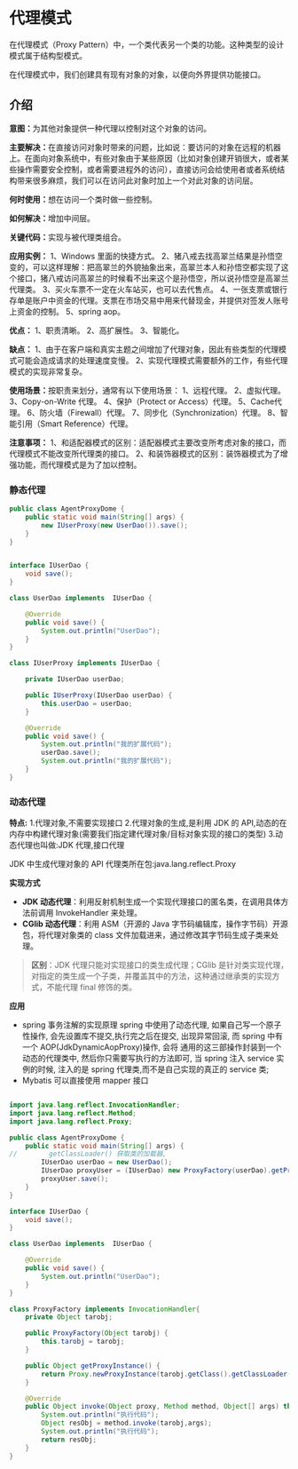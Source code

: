 <h1>代理模式</h1>

<p>在代理模式（Proxy Pattern）中，一个类代表另一个类的功能。这种类型的设计模式属于结构型模式。</p>
<p>在代理模式中，我们创建具有现有对象的对象，以便向外界提供功能接口。</p>

<h2 class="tutheader">介绍</h2>
<p><b>意图：</b>为其他对象提供一种代理以控制对这个对象的访问。</p>
<p><b>主要解决：</b>在直接访问对象时带来的问题，比如说：要访问的对象在远程的机器上。在面向对象系统中，有些对象由于某些原因（比如对象创建开销很大，或者某些操作需要安全控制，或者需要进程外的访问），直接访问会给使用者或者系统结构带来很多麻烦，我们可以在访问此对象时加上一个对此对象的访问层。</p>
<p><b>何时使用：</b>想在访问一个类时做一些控制。</p>
<p><b>如何解决：</b>增加中间层。</p>
<p><b>关键代码：</b>实现与被代理类组合。</p>
<p><b>应用实例：</b>
1、Windows 里面的快捷方式。
2、猪八戒去找高翠兰结果是孙悟空变的，可以这样理解：把高翠兰的外貌抽象出来，高翠兰本人和孙悟空都实现了这个接口，猪八戒访问高翠兰的时候看不出来这个是孙悟空，所以说孙悟空是高翠兰代理类。
3、买火车票不一定在火车站买，也可以去代售点。
4、一张支票或银行存单是账户中资金的代理。支票在市场交易中用来代替现金，并提供对签发人账号上资金的控制。
5、spring aop。
</p>
<p><b>优点：</b>
1、职责清晰。
2、高扩展性。
3、智能化。
</p>
<p><b>缺点：</b>
1、由于在客户端和真实主题之间增加了代理对象，因此有些类型的代理模式可能会造成请求的处理速度变慢。
2、实现代理模式需要额外的工作，有些代理模式的实现非常复杂。
</p>
<p><b>使用场景：</b>按职责来划分，通常有以下使用场景：
1、远程代理。
2、虚拟代理。
3、Copy-on-Write 代理。
4、保护（Protect or Access）代理。
5、Cache代理。
6、防火墙（Firewall）代理。
7、同步化（Synchronization）代理。
8、智能引用（Smart Reference）代理。
</p>
<p><b>注意事项：</b>
1、和适配器模式的区别：适配器模式主要改变所考虑对象的接口，而代理模式不能改变所代理类的接口。
2、和装饰器模式的区别：装饰器模式为了增强功能，而代理模式是为了加以控制。
</p>

### 静态代理

```java
public class AgentProxyDome {
    public static void main(String[] args) {
        new IUserProxy(new UserDao()).save();
    }
}


interface IUserDao {
    void save();
}

class UserDao implements  IUserDao {

    @Override
    public void save() {
        System.out.println("UserDao");
    }
}

class IUserProxy implements IUserDao {

    private IUserDao userDao;

    public IUserProxy(IUserDao userDao) {
        this.userDao = userDao;
    }

    @Override
    public void save() {
        System.out.println("我的扩展代码");
        userDao.save();
        System.out.println("我的扩展代码");
    }
}
```

### 动态代理

**特点:** 1.代理对象,不需要实现接口 2.代理对象的生成,是利用 JDK 的 API,动态的在内存中构建代理对象(需要我们指定建代理对象/目标对象实现的接口的类型) 3.动态代理也叫做:JDK 代理,接口代理

JDK 中生成代理对象的 API
代理类所在包:java.lang.reflect.Proxy

**实现方式**

- **JDK 动态代理**：利用反射机制生成一个实现代理接口的匿名类，在调用具体方法前调用 InvokeHandler 来处理。
- **CGlib 动态代理**：利用 ASM（开源的 Java 字节码编辑库，操作字节码）开源包，将代理对象类的 class 文件加载进来，通过修改其字节码生成子类来处理。

> **区别**：JDK 代理只能对实现接口的类生成代理；CGlib 是针对类实现代理，对指定的类生成一个子类，并覆盖其中的方法，这种通过继承类的实现方式，不能代理 final 修饰的类。

**应用**

- spring 事务注解的实现原理
  spring 中使用了动态代理, 如果自己写一个原子性操作, 会先设置库不提交,执行完之后在提交, 出现异常回滚, 而 spring 中有一个 AOP(JdkDynamicAopProxy)操作, 会将 通用的这三部操作封装到一个动态的代理类中, 然后你只需要写执行的方法即可, 当 spring 注入 service 实例的时候, 注入的是 spring 代理类,而不是自己实现的真正的 service 类;
- Mybatis 可以直接使用 mapper 接口

```java

import java.lang.reflect.InvocationHandler;
import java.lang.reflect.Method;
import java.lang.reflect.Proxy;

public class AgentProxyDome {
    public static void main(String[] args) {
//        getClassLoader() 获取类的加载器,
        IUserDao userDao = new UserDao();
        IUserDao proxyUser = (IUserDao) new ProxyFactory(userDao).getProxyInstance();
        proxyUser.save();
    }
}

interface IUserDao {
    void save();
}

class UserDao implements  IUserDao {

    @Override
    public void save() {
        System.out.println("UserDao");
    }
}

class ProxyFactory implements InvocationHandler{
    private Object tarobj;

    public ProxyFactory(Object tarobj) {
        this.tarobj = tarobj;
    }

    public Object getProxyInstance() {
        return Proxy.newProxyInstance(tarobj.getClass().getClassLoader(), tarobj.getClass().getInterfaces(), this);
    }

    @Override
    public Object invoke(Object proxy, Method method, Object[] args) throws Throwable {
        System.out.println("执行代码");
        Object resObj = method.invoke(tarobj,args);
        System.out.println("执行代码");
        return resObj;
    }
}

```

